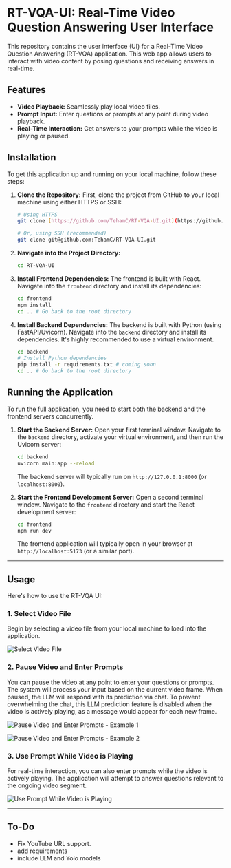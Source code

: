 # RT-VQA-UI: Real-Time Video Question Answering User Interface

This repository contains the user interface (UI) for a Real-Time Video Question Answering (RT-VQA) application. This web app allows users to interact with video content by posing questions and receiving answers in real-time.

## Features

* **Video Playback:** Seamlessly play local video files.
* **Prompt Input:** Enter questions or prompts at any point during video playback.
* **Real-Time Interaction:** Get answers to your prompts while the video is playing or paused.

## Installation

To get this application up and running on your local machine, follow these steps:

1.  **Clone the Repository:**
    First, clone the project from GitHub to your local machine using either HTTPS or SSH:

    ```bash
    # Using HTTPS
    git clone [https://github.com/TehamC/RT-VQA-UI.git](https://github.com/TehamC/RT-VQA-UI.git)

    # Or, using SSH (recommended)
    git clone git@github.com:TehamC/RT-VQA-UI.git
    ```

2.  **Navigate into the Project Directory:**

    ```bash
    cd RT-VQA-UI
    ```

3.  **Install Frontend Dependencies:**
    The frontend is built with React. Navigate into the `frontend` directory and install its dependencies:

    ```bash
    cd frontend
    npm install
    cd .. # Go back to the root directory
    ```

4.  **Install Backend Dependencies:**
    The backend is built with Python (using FastAPI/Uvicorn). Navigate into the `backend` directory and install its dependencies. It's highly recommended to use a virtual environment.

    ```bash
    cd backend
    # Install Python dependencies
    pip install -r requirements.txt # coming soon
    cd .. # Go back to the root directory
    ```

## Running the Application

To run the full application, you need to start both the backend and the frontend servers concurrently.

1.  **Start the Backend Server:**
    Open your first terminal window. Navigate to the `backend` directory, activate your virtual environment, and then run the Uvicorn server:

    ```bash
    cd backend
    uvicorn main:app --reload
    ```
    The backend server will typically run on `http://127.0.0.1:8000` (or `localhost:8000`).

2.  **Start the Frontend Development Server:**
    Open a second terminal window. Navigate to the `frontend` directory and start the React development server:

    ```bash
    cd frontend
    npm run dev
    ```
    The frontend application will typically open in your browser at `http://localhost:5173` (or a similar port).

---

## Usage

Here's how to use the RT-VQA UI:

### 1. Select Video File

Begin by selecting a video file from your local machine to load into the application.

![Select Video File](ui_gif/ui1.gif)

### 2. Pause Video and Enter Prompts

You can pause the video at any point to enter your questions or prompts. The system will process your input based on the current video frame. When paused, the LLM will respond with its prediction via chat. To prevent overwhelming the chat, this LLM prediction feature is disabled when the video is actively playing, as a message would appear for each new frame.

![Pause Video and Enter Prompts - Example 1](ui_gif/ui2.gif)

![Pause Video and Enter Prompts - Example 2](ui_gif/ui3.gif)

### 3. Use Prompt While Video is Playing

For real-time interaction, you can also enter prompts while the video is actively playing. The application will attempt to answer questions relevant to the ongoing video segment.

![Use Prompt While Video is Playing](ui_gif/ui4.gif)

---

## To-Do

* Fix YouTube URL support.
* add requirements
* include LLM and Yolo models 
